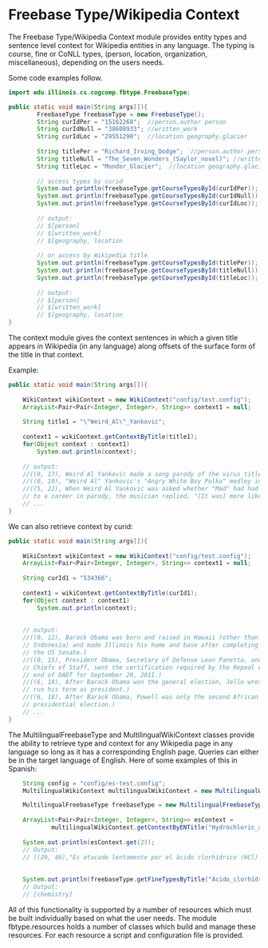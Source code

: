 # Freebase Type/Wikipedia Context

The Freebase Type/Wikipedia Context module provides entity types and sentence level context
for Wikipedia entities in any language. The typing is course, fine or CoNLL types, 
(person, location, organization, miscellaneous), depending on the users needs. 

Some code examples follow.

```java
import edu.illinois.cs.cogcomp.fbtype.FreebaseType;

public static void main(String args[]){
        FreebaseType freebaseType = new FreebaseType();
        String curIdPer = "15162268";  //person.author person
        String curIdNull = "38608933"; //written_work
        String curIdLoc = "29551290";  //location geography.glacier
    
        String titlePer = "Richard_Irving_Dodge";  //person.author person
        String titleNull = "The_Seven_Wonders_(Saylor_novel)"; //written_work
        String titleLoc = "Mondor_Glacier";  //location geography.glacier
        
        // access types by curid
        System.out.println(freebaseType.getCourseTypesById(curIdPer));
        System.out.println(freebaseType.getCourseTypesById(curIdNull));
        System.out.println(freebaseType.getCourseTypesById(curIdLoc));
        
        // output:
        // $[person]
        // $[written_work]
        // $[geography, location
        
        // or access by Wikipedia title
        System.out.println(freebaseType.getCourseTypesById(titlePer));
        System.out.println(freebaseType.getCourseTypesById(titleNull));
        System.out.println(freebaseType.getCourseTypesById(titleLoc));
        
        // output:
        // $[person]
        // $[written_work]
        // $[geography, location
}

```

The context module gives the context sentences in which a given title appears in Wikipedia (in any language) along
offsets of the surface form of the title in that context.

Example:

```java
public static void main(String args[]){
    
    WikiContext wikiContext = new WikiContext("config/test.config");
    ArrayList<Pair<Pair<Integer, Integer>, String>> context1 = null;
    
    String title1 = "\"Weird_Al\"_Yankovic";
    
    context1 = wikiContext.getContextByTitle(title1);
    for(Object context : context1)
        System.out.println(context);
                
    // output:
    //((0, 17), Weird Al Yankovic made a song parody of the virus titled "Virus Alert".)
    //((0, 19), "Weird Al" Yankovic's "Angry White Boy Polka" medley included Limp Bizkit's song "My Way".)
    //((5, 22), When Weird Al Yankovic was asked whether "Mad" had had any influence in putting him on a road 
    // to a career in parody, the musician replied, "[It was] more like going off a cliff.")
    // ...
}

```

We can also retrieve context by curid:

```java
public static void main(String args[]){
    
    WikiContext wikiContext = new WikiContext("config/test.config");
    ArrayList<Pair<Pair<Integer, Integer>, String>> context1 = null;
    
    String curId1 = "534366";
    
    context1 = wikiContext.getContextByTitle(curId1);
    for(Object context : context1)
        System.out.println(context);
                
    
    // output:
    //((0, 12), Barack Obama was born and raised in Hawaii (other than a four-year period of his childhood spent in 
    // Indonesia) and made Illinois his home and base after completing law school and later represented the state in 
    // the US Senate.)
    //((0, 15), President Obama, Secretary of Defense Leon Panetta, and Admiral Mike Mullen, Chairman of the Joint 
    // Chiefs of Staff, sent the certification required by the Repeal Act to Congress on July 22, 2011, setting the 
    // end of DADT for September 20, 2011.)
    //((6, 18), After Barack Obama won the general election, Jello wrote an open letter making suggestions on how to 
    // run his term as president.)
    //((6, 18), After Barack Obama, Powell was only the second African American to receive electoral votes in a 
    // presidential election.)
    // ...
}

```

The MultilingualFreebaseType and MultilingualWikiContext classes provide the ability to retrieve type and context
for any Wikipedia page in any language so long as it has a corresponding English page. Queries can either be in the
target language of English. Here of some examples of this in Spanish:

```java
    String config = "config/es-test.config";
    MultilingualWikiContext multilingualWikiContext = new MultilingualWikiContext(config);

    MultilingualFreebaseType freebaseType = new MultilingualFreebaseType(config);
    
    ArrayList<Pair<Pair<Integer, Integer>, String>> esContext =
            multilingualWikiContext.getContextByENTitle("Hydrochloric_acid");
    
    System.out.println(esContext.get(2));
    // Output:
    // ((29, 46),"Es atacado lentamente por el ácido clorhídrico (HCl) en presencia de aire.")
    
    
    System.out.println(freebaseType.getFineTypesByTitle("Ácido_clorhídrico"));
    // Output:
    // [chemistry]
```

All of this functionality is supported by a number of resources which must be built individually based on what
the user needs. The module fbtype.resources holds a number of classes which build and manage these resources.
For each resource a script and configuration file is provided.
